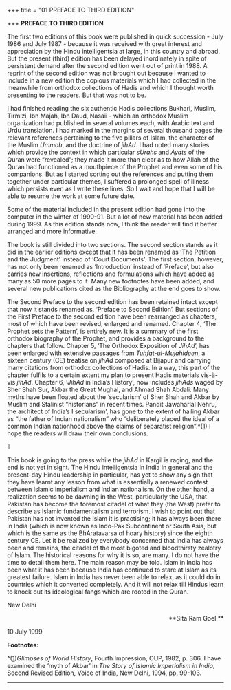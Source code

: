 +++
title = "01 PREFACE TO THIRD EDITION"

+++
**PREFACE TO THIRD EDITION**

The first two editions of this book were published in quick succession - July 1986 and July 1987 - because it was received with great interest and appreciation by the Hindu intelligentsia at large, in this country and abroad.  But the present (third) edition has been delayed inordinately in spite of persistent demand after the second edition went out of print in 1988.  A reprint of the second edition was not brought out because I wanted to include in a new edition the copious materials which I had collected in the meanwhile from orthodox collections of Hadis and which I thought worth presenting to the readers.  But that was not to be.

I had finished reading the six authentic Hadis collections Bukhari, Muslim, Tirmizi, Ibn Majah, Ibn Daud, Nasaii - which an orthodox Muslim organization had published in several volumes each, with Arabic text and Urdu translation. I had marked in the margins of several thousand pages the relevant references pertaining to the five pillars of Islam, the character of the Muslim *Ummah*, and the doctrine of *jihAd*. I had noted many stories which provide the context in which particular
*sUrahs* and *Ayats* of the Quran were “revealed”; they made it more
than clear as to how Allah of the Quran had functioned as a mouthpiece of the Prophet and even some of his companions.  But as I started sorting out the references and putting them together under particular themes, I suffered a prolonged spell of illness which persists even as I write these lines.  So I wait and hope that I will be able to resume the work at some future date.

Some of the material included in the present edition had gone into the computer in the winter of 1990-91.  But a lot of new material has been added during 1999.  As this edition stands now, I think the reader will find it better arranged and more informative.

The book is still divided into two sections.  The second section stands as it did in the earlier editions except that it has been renamed as ‘The Petition and the Judgment’ instead of ‘Court Documents’.  The first section, however, has not only been renamed as ‘Introduction’ instead of ‘Preface’, but also carries new insertions, reflections and formulations which have added as many as 50 more pages to it.  Many new footnotes have been added, and several new publications cited as the Bibliography at the end goes to show.

The Second Preface to the second edition has been retained intact except that now it stands renamed as, ‘Preface to Second Edition’.  But sections of the First Preface to the second edition have been rearranged as chapters, most of which have been revised, enlarged and renamed. 
Chapter 4, ‘The Prophet sets the Pattern’, is entirely new.  It is a summary of the first orthodox biography of the Prophet, and provides a background to the chapters that follow.  Chapter 5, ‘The Orthodox Exposition of *JihAd*’, has been enlarged with extensive passages from
*Tuhfat-ul-Mujahideen*, a sixteen century (CE) treatise on *jihAd*
composed at Bijapur and carrying many citations from orthodox collections of Hadis.  In a way, this part of the chapter fulfils to a certain extent my plan to present Hadis materials vis-à-vis *jihAd*. 
Chapter 6, ‘*JihAd* in India’s History’, now includes *jihAds* waged by Sher Shah Sur, Akbar the Great Mughal, and Ahmad Shah Abdali.  Many myths have been floated about the ‘secularism’ of Sher Shah and Akbar by Muslim and Stalinist “historians” in recent times.  Pandit Jawaharlal Nehru, the architect of India’s I secularism’, has gone to the extent of hailing Akbar as “the father of Indian nationalism” who “deliberately placed the ideal of a common Indian nationhood above the claims of separatist religion”.^([1](#1)) I hope the readers will draw their own conclusions.

**II**

This book is going to the press while the *jihAd* in Kargil is raging, and the end is not yet in sight.  The Hindu intelligentsia in India in general and the present-day Hindu leadership in particular, has yet to show any sign that they have learnt any lesson from what is essentially a renewed contest between Islamic imperialism and Indian nationalism. 
On the other hand, a realization seems to be dawning in the West, particularly the USA, that Pakistan has become the foremost citadel of what they (the West) prefer to describe as Islamic fundamentalism and terrorism. I wish to point out that Pakistan has not invented the Islam it is practising; it has always been there in India (which is now known as Indo-Pak Subcontinent or South Asia, but which is the same as the BhAratavarsa of hoary history) since the eighth century CE.  Let it be realized by everybody concerned that India has always been and remains, the citadel of the most bigoted and bloodthirsty zealotry of Islam.  The historical reasons for why it is so, are many. I do not have the time to detail them here.  The main reason may be told.  Islam in India has been what it has been because India has continued to stare at Islam as its greatest failure.  Islam in India has never been able to relax, as it could do in countries which it converted completely.  And it will not relax till Hindus learn to knock out its ideological fangs which are rooted in the Quran.

New Delhi

<div align="right">

**Sita Ram Goel **

</div>

10 July 1999  
 

**Footnotes:**

^([1](#1a))*Glimpses of World History*, Fourth Impression, OUP, 1982, p. 306.  I have examined the ‘myth of Akbar’ in *The Story of Islamic Imperialism in India*, Second Revised Edition, Voice of India, New Delhi, 1994, pp. 99-103.

------------------------------------------------------------------------


